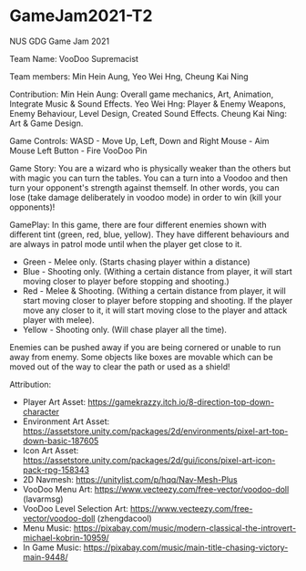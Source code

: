 # GameJam2021-T2

NUS GDG Game Jam 2021

Team Name: VooDoo Supremacist

Team members: Min Hein Aung, Yeo Wei Hng, Cheung Kai Ning

Contribution:
Min Hein Aung: Overall game mechanics, Art, Animation, Integrate Music & Sound Effects.
Yeo Wei Hng: Player & Enemy Weapons, Enemy Behaviour, Level Design, Created Sound Effects.
Cheung Kai Ning: Art & Game Design.

Game Controls: 
WASD - Move Up, Left, Down and Right
Mouse - Aim
Mouse Left Button - Fire VooDoo Pin

Game Story:
You are a wizard who is physically weaker than the others but with magic you can turn the tables. 
You can a turn into a Voodoo and then turn your opponent's strength against themself. In other words, 
you can lose (take damage deliberately in voodoo mode) in order to win (kill your opponents)!

GamePlay: 
In this game, there are four different enemies shown with different tint (green, red, blue, yellow). 
They have different behaviours and are always in patrol mode until when the player get close to it. 

- Green - Melee only. (Starts chasing player within a distance)
- Blue - Shooting only. (Withing a certain distance from player, it will start moving closer to player 
	before stopping and shooting.)
- Red - Melee & Shooting. (Withing a certain distance from player, it will start moving closer to player 
	before stopping and shooting. If the player move any closer to it, it will start moving close to the 
	player and attack player with melee).
- Yellow - Shooting only. (Will chase player all the time).

Enemies can be pushed away if you are being cornered or unable to run away from enemy. Some objects like boxes 
are movable which can be moved out of the way to clear the path or used as a shield!

Attribution:
- Player Art Asset: https://gamekrazzy.itch.io/8-direction-top-down-character
- Environment Art Asset: https://assetstore.unity.com/packages/2d/environments/pixel-art-top-down-basic-187605
- Icon Art Asset: https://assetstore.unity.com/packages/2d/gui/icons/pixel-art-icon-pack-rpg-158343
- 2D Navmesh: https://unitylist.com/p/hqq/Nav-Mesh-Plus
- VooDoo Menu Art: https://www.vecteezy.com/free-vector/voodoo-doll (lavarmsg)
- VooDoo Level Selection Art: https://www.vecteezy.com/free-vector/voodoo-doll (zhengdacool)
- Menu Music: https://pixabay.com/music/modern-classical-the-introvert-michael-kobrin-10959/
- In Game Music: https://pixabay.com/music/main-title-chasing-victory-main-9448/
